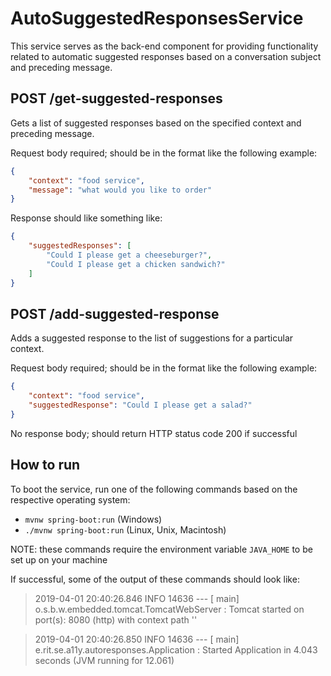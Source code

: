 # AutoSuggestedResponsesService

This service serves as the back-end component for providing functionality related to automatic suggested responses based on a conversation subject and preceding message.

## POST /get-suggested-responses ##
Gets a list of suggested responses based on the specified context and preceding message.

Request body required; should be in the format like the following example:

```json
{
	"context": "food service",
	"message": "what would you like to order"
}
```

Response should like something like:

```json
{
    "suggestedResponses": [
        "Could I please get a cheeseburger?",
        "Could I please get a chicken sandwich?"
    ]
}
```


## POST /add-suggested-response ##
Adds a suggested response to the list of suggestions for a particular context.

Request body required; should be in the format like the following example:

```json
{
	"context": "food service",
	"suggestedResponse": "Could I please get a salad?"
}
```

No response body; should return HTTP status code 200 if successful


## How to run ##

To boot the service, run one of the following commands based on the respective operating system:

- `mvnw spring-boot:run` (Windows)
- `./mvnw spring-boot:run` (Linux, Unix, Macintosh)

NOTE: these commands require the environment variable `JAVA_HOME` to be set up on your machine

If successful, some of the output of these commands should look like:

> 2019-04-01 20:40:26.846  INFO 14636 --- [           main] o.s.b.w.embedded.tomcat.TomcatWebServer  : Tomcat started on port(s): 8080 (http) with context path ''

> 2019-04-01 20:40:26.850  INFO 14636 --- [           main] e.rit.se.a11y.autoresponses.Application  : Started Application in 4.043 seconds (JVM running for 12.061)

